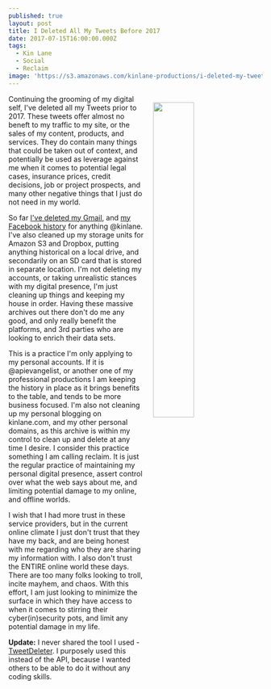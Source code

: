 ```yaml
---
published: true
layout: post
title: I Deleted All My Tweets Before 2017
date: 2017-07-15T16:00:00.000Z
tags:
  - Kin Lane
  - Social
  - Reclaim
image: 'https://s3.amazonaws.com/kinlane-productions/i-deleted-my-tweets.png'
---
```

<p><img src="https://s3.amazonaws.com/kinlane-productions/i-deleted-my-tweets.png" align="right" width="40%" style="padding: 15px;" /></p>
Continuing the grooming of my digital self, I've deleted all my Tweets prior to 2017. These tweets offer almost no beneft to my traffic to my site, or the sales of my content, products, and services. They do contain many things that could be taken out of context, and potentially be used as leverage against me when it comes to potential legal cases, insurance prices, credit decisions, job or project prospects, and many other negative things that I just do not need in my world.

So far [I've deleted my Gmail](http://kinlane.com/2017/07/06/i-deleted-all-but-the-last-six-months-of-my-gmail/), and [my Facebook history](http://kinlane.com/2017/07/14/i-flushed-the-last-nine-years-of-my-facebook-profile/) for anything @kinlane. I've also cleaned up my storage units for Amazon S3 and Dropbox, putting anything historical on a local drive, and secondarily on an SD card that is stored in separate location. I'm not deleting my accounts, or taking unrealistic stances with my digital presence, I'm just cleaning up things and keeping my house in order. Having these massive archives out there don't do me any good, and only really benefit the platforms, and 3rd parties who are looking to enrich their data sets.

This is a practice I'm only applying to my personal accounts. If it is @apievangelist, or another one of my professional productions I am keeping the history in place as it brings benefits to the table, and tends to be more business focused. I'm also not cleaning up my personal blogging on kinlane.com, and my other personal domains, as this archive is within my control to clean up and delete at any time I desire. I consider this practice something I am calling reclaim. It is just the regular practice of maintaining my personal digital presence, assert control over what the web says about me, and limiting potential damage to my online, and offline worlds.

I wish that I had more trust in these service providers, but in the current online climate I just don't trust that they have my back, and are being honest with me regarding who they are sharing my information with. I also don't trust the ENTIRE online world these days. There are too many folks looking to troll, incite mayhem, and chaos. With this effort, I am just looking to minimize the surface in which they have access to when it comes to stirring their cyber(in)security pots, and limit any potential damage in my life. 

**Update:** I never shared the tool I used - [TweetDeleter](https://www.tweetdeleter.com/en/tweets). I purposely used this instead of the API, because I wanted others to be able to do it without any coding skills.
